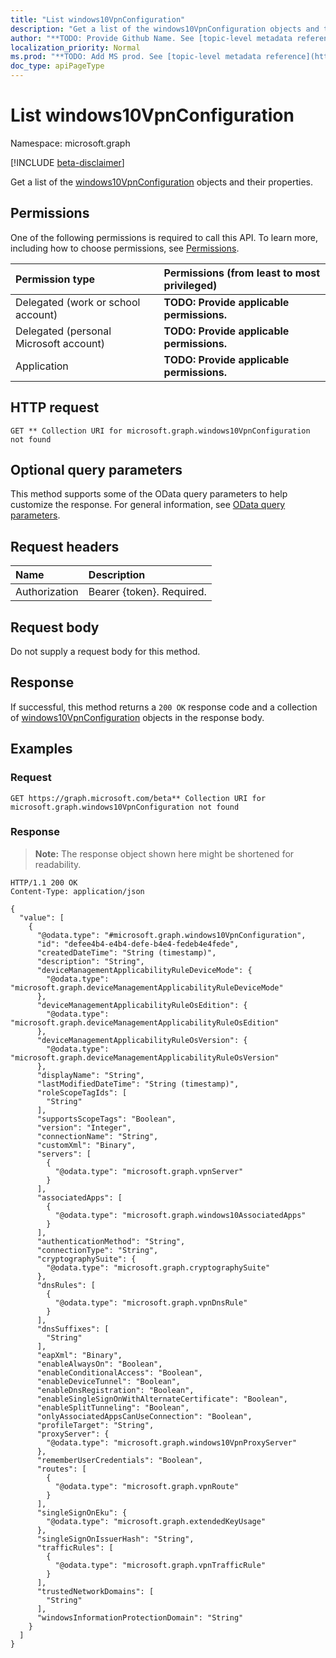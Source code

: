 ```yaml
---
title: "List windows10VpnConfiguration"
description: "Get a list of the windows10VpnConfiguration objects and their properties."
author: "**TODO: Provide Github Name. See [topic-level metadata reference](https://msgo.azurewebsites.net/add/document/guidelines/metadata.html#topic-level-metadata)**"
localization_priority: Normal
ms.prod: "**TODO: Add MS prod. See [topic-level metadata reference](https://msgo.azurewebsites.net/add/document/guidelines/metadata.html#topic-level-metadata)**"
doc_type: apiPageType
---
```


# List windows10VpnConfiguration
Namespace: microsoft.graph

[!INCLUDE [beta-disclaimer](../../includes/beta-disclaimer.md)]

Get a list of the [windows10VpnConfiguration](../resources/windows10vpnconfiguration.md) objects and their properties.

## Permissions
One of the following permissions is required to call this API. To learn more, including how to choose permissions, see [Permissions](/graph/permissions-reference).

|Permission type|Permissions (from least to most privileged)|
|:---|:---|
|Delegated (work or school account)|**TODO: Provide applicable permissions.**|
|Delegated (personal Microsoft account)|**TODO: Provide applicable permissions.**|
|Application|**TODO: Provide applicable permissions.**|

## HTTP request

<!-- {
  "blockType": "ignored"
}
-->
``` http
GET ** Collection URI for microsoft.graph.windows10VpnConfiguration not found
```

## Optional query parameters
This method supports some of the OData query parameters to help customize the response. For general information, see [OData query parameters](/graph/query-parameters).

## Request headers
|Name|Description|
|:---|:---|
|Authorization|Bearer {token}. Required.|

## Request body
Do not supply a request body for this method.

## Response

If successful, this method returns a `200 OK` response code and a collection of [windows10VpnConfiguration](../resources/windows10vpnconfiguration.md) objects in the response body.

## Examples

### Request
<!-- {
  "blockType": "request",
  "name": "list_windows10vpnconfiguration"
}
-->
``` http
GET https://graph.microsoft.com/beta** Collection URI for microsoft.graph.windows10VpnConfiguration not found
```


### Response
>**Note:** The response object shown here might be shortened for readability.
<!-- {
  "blockType": "response",
  "truncated": true,
  "@odata.type": "Collection(microsoft.graph.windows10VpnConfiguration)"
}
-->
``` http
HTTP/1.1 200 OK
Content-Type: application/json

{
  "value": [
    {
      "@odata.type": "#microsoft.graph.windows10VpnConfiguration",
      "id": "defee4b4-e4b4-defe-b4e4-fedeb4e4fede",
      "createdDateTime": "String (timestamp)",
      "description": "String",
      "deviceManagementApplicabilityRuleDeviceMode": {
        "@odata.type": "microsoft.graph.deviceManagementApplicabilityRuleDeviceMode"
      },
      "deviceManagementApplicabilityRuleOsEdition": {
        "@odata.type": "microsoft.graph.deviceManagementApplicabilityRuleOsEdition"
      },
      "deviceManagementApplicabilityRuleOsVersion": {
        "@odata.type": "microsoft.graph.deviceManagementApplicabilityRuleOsVersion"
      },
      "displayName": "String",
      "lastModifiedDateTime": "String (timestamp)",
      "roleScopeTagIds": [
        "String"
      ],
      "supportsScopeTags": "Boolean",
      "version": "Integer",
      "connectionName": "String",
      "customXml": "Binary",
      "servers": [
        {
          "@odata.type": "microsoft.graph.vpnServer"
        }
      ],
      "associatedApps": [
        {
          "@odata.type": "microsoft.graph.windows10AssociatedApps"
        }
      ],
      "authenticationMethod": "String",
      "connectionType": "String",
      "cryptographySuite": {
        "@odata.type": "microsoft.graph.cryptographySuite"
      },
      "dnsRules": [
        {
          "@odata.type": "microsoft.graph.vpnDnsRule"
        }
      ],
      "dnsSuffixes": [
        "String"
      ],
      "eapXml": "Binary",
      "enableAlwaysOn": "Boolean",
      "enableConditionalAccess": "Boolean",
      "enableDeviceTunnel": "Boolean",
      "enableDnsRegistration": "Boolean",
      "enableSingleSignOnWithAlternateCertificate": "Boolean",
      "enableSplitTunneling": "Boolean",
      "onlyAssociatedAppsCanUseConnection": "Boolean",
      "profileTarget": "String",
      "proxyServer": {
        "@odata.type": "microsoft.graph.windows10VpnProxyServer"
      },
      "rememberUserCredentials": "Boolean",
      "routes": [
        {
          "@odata.type": "microsoft.graph.vpnRoute"
        }
      ],
      "singleSignOnEku": {
        "@odata.type": "microsoft.graph.extendedKeyUsage"
      },
      "singleSignOnIssuerHash": "String",
      "trafficRules": [
        {
          "@odata.type": "microsoft.graph.vpnTrafficRule"
        }
      ],
      "trustedNetworkDomains": [
        "String"
      ],
      "windowsInformationProtectionDomain": "String"
    }
  ]
}
```

